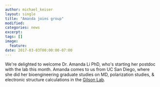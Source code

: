 ```yaml
---
author: michael_keiser
layout: single
title: "Amanda joins group"
modified:
categories: news
excerpt:
tags: []
image:
  feature:
date: 2017-03-03T00:00:00-07:00
---
```


We're delighted to welcome Dr. Amanda Li PhD, who's starting her postdoc with the lab this month. Amanda comes to us from UC San Diego, where she did her bioengineering graduate studies on MD, polarization studies, & electronic structure calculations in the [Gilson Lab](http://gilson.cloud.ucsd.edu/).